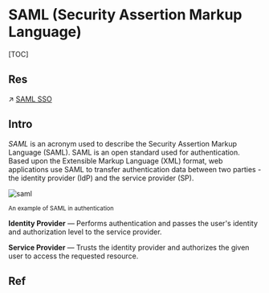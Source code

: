 # SAML (Security Assertion Markup Language)

[TOC]



## Res
↗ [SAML SSO](../../Web%20Authorization%20Protocols/Web%20SSO%20(Single%20Sign-On)/SAML%20SSO.md)



## Intro
*SAML* is an acronym used to describe the Security Assertion Markup Language (SAML). SAML is an open standard used for authentication. Based upon the Extensible Markup Language (XML) format, web applications use SAML to transfer authentication data between two parties - the identity provider (IdP) and the service provider (SP).

![saml](../../../../../../../../../Assets/Pics/saml.svg)

<small>An example of SAML in authentication</small>

**Identity Provider** — Performs authentication and passes the user's identity and authorization level to the service provider.

**Service Provider** — Trusts the identity provider and authorizes the given user to access the requested resource.



## Ref
[How SAML Authentication Works]: https://auth0.com/blog/how-saml-authentication-works/#What-is-SAML

